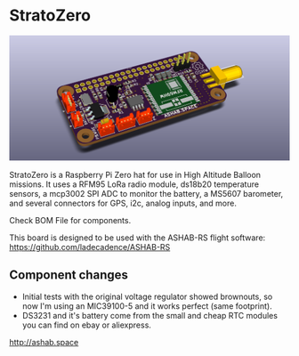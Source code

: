 # StratoZero

![StratoZero Board](StratoZero.png)

StratoZero is a Raspberry Pi Zero hat for use in High Altitude Balloon missions.
It uses a RFM95 LoRa radio module, ds18b20 temperature sensors, a mcp3002 SPI ADC to monitor the battery, a MS5607 barometer, and several connectors for GPS, i2c, analog inputs, and more.

Check BOM File for components.

This board is designed to be used with the ASHAB-RS flight software: https://github.com/ladecadence/ASHAB-RS


## Component changes

 * Initial tests with the original voltage regulator showed brownouts, so now I'm using an MIC39100-5 and it works perfect (same footprint).
 * DS3231 and it's battery come from the small and cheap RTC modules you can find on ebay or aliexpress.

http://ashab.space



